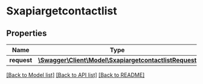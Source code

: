 # Sxapiargetcontactlist

## Properties
Name | Type | Description | Notes
------------ | ------------- | ------------- | -------------
**request** | [**\Swagger\Client\Model\SxapiargetcontactlistRequest**](SxapiargetcontactlistRequest.md) |  | [optional] 

[[Back to Model list]](../README.md#documentation-for-models) [[Back to API list]](../README.md#documentation-for-api-endpoints) [[Back to README]](../README.md)


